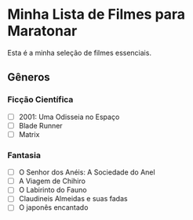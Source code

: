 # Minha Lista de Filmes para Maratonar

Esta é a minha seleção de filmes essenciais.

## Gêneros

### Ficção Científica
- [ ] 2001: Uma Odisseia no Espaço
- [ ] Blade Runner
- [ ] Matrix

### Fantasia
- [ ] O Senhor dos Anéis: A Sociedade do Anel
- [ ] A Viagem de Chihiro
- [ ] O Labirinto do Fauno
- [ ] Claudineis Almeidas e suas fadas
- [ ] O japonês encantado